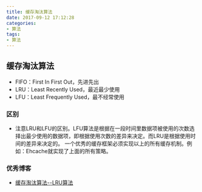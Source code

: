 ```yaml
---
title: 缓存淘汰算法
date: 2017-09-12 17:12:28
categories:
- 算法
tags:
- 算法
---
```


## 缓存淘汰算法

- FIFO：First In First Out，先进先出
- LRU：Least Recently Used，最近最少使用
- LFU：Least Frequently Used，最不经常使用

### 区别
- 注意LRU和LFU的区别。LFU算法是根据在一段时间里数据项被使用的次数选择出最少使用的数据项，即根据使用次数的差异来决定。而LRU是根据使用时间的差异来决定的。
        一个优秀的缓存框架必须实现以上的所有缓存机制。例如：Ehcache就实现了上面的所有策略。

### 优秀博客

- [缓存淘汰算法--LRU算法](http://flychao88.iteye.com/blog/1977653)
